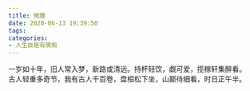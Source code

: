```yaml
---
title: 微醺
date: 2020-06-13 19:39:50
tags:
categories: 
- 人生自是有情痴
---
```

一岁如十年，旧人常入梦，新路或清远。持杯轻饮，觑可爱，揽稼轩集醉看。   
古人轻重多奇节，我有古人千百卷，盘桓松下坐，山巅待细看，时日正午半。
